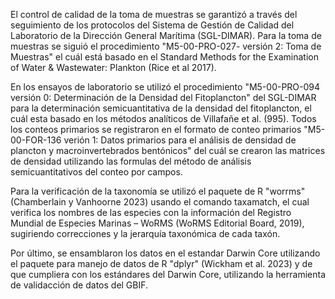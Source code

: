   El control de calidad de la toma de muestras se garantizó a través del seguimiento de los protocolos del Sistema de Gestión de Calidad del Laboratorio de la Dirección General Marítima (SGL-DIMAR). Para la toma de muestras se siguió el procedimiento "M5-00-PRO-027- versión 2: Toma de Muestras" el cuál está basado en el Standard Methods for the Examination of Water & Wastewater: Plankton (Rice et al 2017).
  
 En los ensayos de laboratorio se utilizó el procedimiento "M5-00-PRO-094 versión 0: Determinación de la Densidad del Fitoplancton" del SGL-DIMAR para la determinación semicuantitativa de la densidad del fitoplancton, el cuál esta basado en los métodos analíticos de Villafañe et al. (995). Todos los conteos primarios se registraron en el formato de conteo primarios "M5-00-FOR-136 verión 1: Datos primarios para el análisis de densidad de plancton y macroinvertebrados bentónicos" del cuál se crearon las matrices de densidad utilizando las formulas del método de análisis semicuantitativos del conteo por campos. 
 
 Para la verificación de la taxonomía se utilizó el paquete de R "worrms" (Chamberlain y Vanhoorne 2023) usando el comando taxamatch, el cual  verifica los nombres de las especies con la información del Registro Mundial de Especies Marinas – WoRMS (WoRMS Editorial Board, 2019), sugiriendo correcciones y la jerarquía taxonómica de cada taxón.

Por último, se ensamblaron los datos en el estandar Darwin Core utilizando el paquete para manejo de datos de R \"dplyr\" (Wickham  et al. 2023) y de que cumpliera con los estándares del Darwin Core, utilizando la herramienta de validacción de datos del GBIF.